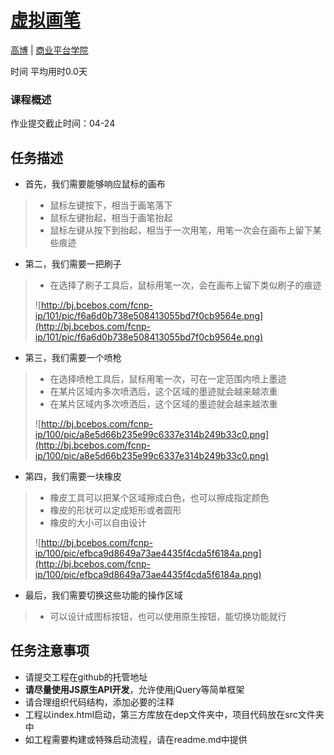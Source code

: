 # [虚拟画笔](http://ife.baidu.com/course/detail/id/69)

[高博](http://ife.baidu.com/mentor/detail/id/8) | [商业平台学院](http://ife.baidu.com/college/detail/id/5)

时间  平均用时0.0天

### 课程概述

作业提交截止时间：04-24

## 任务描述

* 首先，我们需要能够响应鼠标的画布
>* 鼠标左键按下，相当于画笔落下
>* 鼠标左键抬起，相当于画笔抬起
>* 鼠标左键从按下到抬起，相当于一次用笔，用笔一次会在画布上留下某些痕迹
* 第二，我们需要一把刷子
>* 在选择了刷子工具后，鼠标用笔一次，会在画布上留下类似刷子的痕迹
>
> ![http://bj.bcebos.com/fcnp-ip/101/pic/f6a6d0b738e508413055bd7f0cb9564e.png](http://bj.bcebos.com/fcnp-ip/101/pic/f6a6d0b738e508413055bd7f0cb9564e.png)
>
* 第三，我们需要一个喷枪
>* 在选择喷枪工具后，鼠标用笔一次，可在一定范围内喷上墨迹
>* 在某片区域内多次喷洒后，这个区域的墨迹就会越来越浓重
>* 在某片区域内多次喷洒后，这个区域的墨迹就会越来越浓重
>
> ![http://bj.bcebos.com/fcnp-ip/100/pic/a8e5d66b235e99c6337e314b249b33c0.png](http://bj.bcebos.com/fcnp-ip/100/pic/a8e5d66b235e99c6337e314b249b33c0.png)
* 第四，我们需要一块橡皮
>* 橡皮工具可以把某个区域擦成白色，也可以擦成指定颜色
>* 橡皮的形状可以定成矩形或者圆形
>* 橡皮的大小可以自由设计
>
> ![http://bj.bcebos.com/fcnp-ip/100/pic/efbca9d8649a73ae4435f4cda5f6184a.png](http://bj.bcebos.com/fcnp-ip/100/pic/efbca9d8649a73ae4435f4cda5f6184a.png)
>
* 最后，我们需要切换这些功能的操作区域
>* 可以设计成图标按钮，也可以使用原生按钮，能切换功能就行

## 任务注意事项

* 请提交工程在github的托管地址
* **请尽量使用JS原生API开发**，允许使用jQuery等简单框架
* 请合理组织代码结构，添加必要的注释
* 工程以index.html启动，第三方库放在dep文件夹中，项目代码放在src文件夹中
* 如工程需要构建或特殊启动流程，请在readme.md中提供